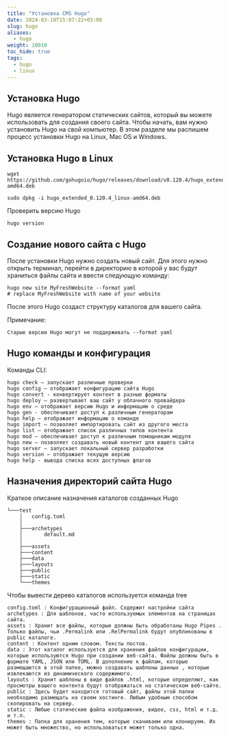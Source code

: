 ```yaml
---
title: "Установка CMS Hugo"
date: 2024-03-10T15:07:22+03:00
slug: hugo
aliases:
  - hugo
weight: 10010
toc_hide: true
tags:
  - hugo
  - linux
---
```

## Установка Hugo
Hugo является генератором статических сайтов, который вы можете использовать для создания своего сайта. Чтобы начать, вам нужно установить Hugo на свой компьютер. В этом разделе мы распишем процесс установки Hugo на Linux, Mac OS и Windows.

## Установка Hugo в Linux

```
wget https://github.com/gohugoio/hugo/releases/download/v0.120.4/hugo_extended_0.120.4_linux-amd64.deb
```

```
sudo dpkg -i hugo_extended_0.120.4_linux-amd64.deb
```
Проверить версию Hugo
```
hugo version
```

## Создание нового сайта с Hugo

После установки Hugo нужно создать новый сайт. Для этого нужно открыть терминал, перейти в директорию в которой у вас будут храниться файлы сайта и ввести следующую команду:
```
hugo new site MyFreshWebsite --format yaml
# replace MyFreshWebsite with name of your website
```
После этого Hugo создаст структуру каталогов для вашего сайта.

Примечание:
```
Старые версии Hugo могут не поддерживать --format yaml
```
## Hugo команды и конфигурация

Команды CLI:
```
hugo check — запускает различные проверки
hugo config – отображает конфигурацию сайта Hugo
hugo convert - конвертирует контент в разные форматы
hugo deploy – развертывает ваш сайт у облачного провайдера
hugo env – отображает версию Hugo и информацию о среде
hugo gen - обеспечивает доступ к различным генераторам
hugo help – отображает информацию о команде
hugo import – позволяет импортировать сайт из другого места
hugo list – отображает список различных типов контента
hugo mod – обеспечивает доступ к различным помощникам модуля
hugo new – позволяет создавать новый контент для вашего сайта
hugo server – запускает локальный сервер разработки
hugo version – отображает текущую версию
hugo help - вывода списка всех доступных флагов
```
## Назначения директорий сайта Hugo

Краткое описание назначения каталогов созданных Hugo

```
└───test
    │   config.toml
    │
    ├───archetypes
    │       default.md
    │
    ├───assets
    ├───content
    ├───data
    ├───layouts
    ├───public
    ├───static
    └───themes
```
Чтобы вывести дерево каталогов используется команда tree
```
config.toml : Конфигурационный файл. Содержит настройки сайта
archetypes : Для шаблонов, часто используемых элементов на страницах сайта.
assets : Хранит все файлы, которые должны быть обработаны Hugo Pipes . Только файлы, чьи .Permalink или .RelPermalink будут опубликованы в public каталоге.
content : Контент одним словом. Тексты постов.
data : Этот каталог используется для хранения файлов конфигурации, которые используются Hugo при создании веб-сайта. Файлы должны быть в формате YAML, JSON или TOML. В дополнение к файлам, которые размещаются в этой папке, можно создавать шаблоны данных , которые извлекаются из динамического содержимого.
layouts : Хранит шаблоны в виде файлов .html, которые определяют, как просмотры вашего контента будут отображаться на статическом веб-сайте.
public : Здесь будет находится готовый сайт, файлы этой папки необходимо размещать на своем хостинге. Любым удобным способом скопировать на сервер.
static : Любые статические файла изображения, видео, css, html и т.д. и т.п.
themes : Папка для хранения тем, которые скачиваем или клонируем. Их может быть множество, но использоваться может только одна.
```
